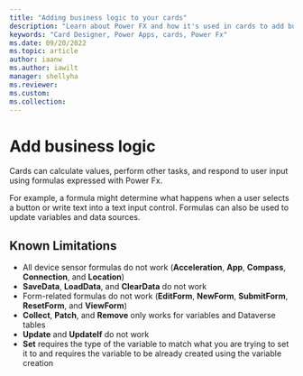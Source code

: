 ```yaml
---
title: "Adding business logic to your cards"
description: "Learn about Power FX and how it's used in cards to add business logic"
keywords: "Card Designer, Power Apps, cards, Power Fx"
ms.date: 09/20/2022
ms.topic: article
author: iaanw
ms.author: iawilt
manager: shellyha
ms.reviewer: 
ms.custom: 
ms.collection: 
---
```


# Add business logic

Cards can calculate values, perform other tasks, and respond to user input using formulas expressed with Power Fx.

For example, a formula might determine what happens when a user selects a button or write text into a text input control. Formulas can also be used to update variables and data sources. 

## Known Limitations

- All device sensor formulas do not work (**Acceleration**, **App**, **Compass**, **Connection**, and **Location**)
- **SaveData**, **LoadData**, and **ClearData** do not work
- Form-related formulas do not work (**EditForm**, **NewForm**, **SubmitForm**, **ResetForm**, and **ViewForm**)
- **Collect**, **Patch**, and **Remove** only works for variables and Dataverse tables
- **Update** and **UpdateIf** do not work
- **Set** requires the type of the variable to match what you are trying to set it to and requires the variable to be already created using the variable creation
